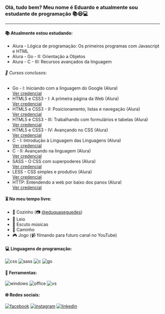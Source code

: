 ### Olá, tudo bem? Meu nome é Eduardo e atualmente sou estudante de programação :books::satisfied::computer:

<hr/>

#### :books: Atualmente estou estudando:

- Alura - Lógica de programação: Os primeiros programas com Javascript e HTML
- Alura - Go - II: Orientação a Objetos
- Alura - C - III: Recursos avançados da linguagem

###### :scroll: Cursos conclusos:

- Go - I: Iniciando com a linguagem do Google &#40;Alura&#41;<br>
  [Ver credencial](https://cursos.alura.com.br/certificate/fd463b42-61bd-44fa-bc48-611c6c9eef1d)
- HTML5 e CSS3 - I: A primeira página da Web &#40;Alura&#41;<br>
  [Ver credencial](https://cursos.alura.com.br/certificate/1fb159fb-573e-43ba-b604-561901f50e7b)
- HTML5 e CSS3 - II: Posicionamento, listas e navegação &#40;Alura&#41;<br>
  [Ver credencial](https://cursos.alura.com.br/certificate/5ac4c20f-535d-403d-a8c0-495ac5e8aaea)
- HTML5 e CSS3 - III: Trabalhando com formulários e tabelas &#40;Alura&#41;<br>
  [Ver credencial](https://cursos.alura.com.br/certificate/b0b8ec95-bc83-4334-9553-c619a545bcb4)
- HTML5 e CSS3 - IV: Avançando no CSS &#40;Alura&#41;<br>
  [Ver credencial](https://cursos.alura.com.br/certificate/536b7ebc-9d06-444f-a150-72d1f5f53454)
- C - I: Introdução à Linguagem das Linguagens &#40;Alura&#41;<br>
  [Ver credencial](https://cursos.alura.com.br/certificate/7e6853fe-9447-45fc-b2cc-5cc64ad935e3)
- C - II: Avançando na linguagem &#40;Alura&#41;<br>
  [Ver credencial](https://cursos.alura.com.br/certificate/2adf6c00-3d4f-468d-ad18-78f43a0e94cf)
- SASS - O CSS com superpoderes &#40;Alura&#41;<br>
  [Ver credencial](https://cursos.alura.com.br/certificate/c71c3307-3cea-47cf-ac0d-6469ee8c8856)
- LESS - CSS simples e produtivo &#40;Alura&#41;<br>
  [Ver credencial](https://cursos.alura.com.br/certificate/)
- HTTP: Entendendo a web por baixo dos panos &#40;Alura&#41;<br>
  [Ver credencial](https://cursos.alura.com.br/certificate/7aee9555-dc58-4761-861a-5a649cdd4b0b)
 
#### :hourglass_flowing_sand: No meu tempo livre:

- :spaghetti: Cozinho &#40;:camera: [@eduquaseguedes](https://www.instagram.com/eduquaseguedes)&#41;
- :book: Leio
- :musical_score: Escuto músicas
- :running: Caminho
- :video_game: Jogo &#40;:video_camera: filmando para futuro canal no YouTube&#41;

#### :computer: Linguagens de programação:

![css](https://img.shields.io/badge/CSS3-1572B6?style=for-the-badge&logo=css3&logoColor=white)
![sass](https://img.shields.io/badge/Sass-CC6699?style=for-the-badge&logo=sass&logoColor=white)
![c](https://img.shields.io/badge/C-00599C?style=for-the-badge&logo=c&logoColor=white)
![go](https://img.shields.io/badge/go-00add8?style=for-the-badge&logo=go&logoColor=white)

#### :wrench: Ferramentas:

![windows](https://img.shields.io/badge/Windows-0078D6?style=for-the-badge&logo=windows&logoColor=white)
![office](https://img.shields.io/badge/Microsoft_Office-D83B01?style=for-the-badge&logo=microsoft-office&logoColor=white)
![vs](https://img.shields.io/badge/Visual_Studio_Code-0078D4?style=for-the-badge&logo=visual%20studio%20code&logoColor=white)

#### :globe_with_meridians: Redes sociais:

[![facebook](https://img.shields.io/badge/Facebook-1877F2?style=for-the-badge&logo=facebook&logoColor=white)](https://www.facebook.com/ecorreaoficial/)
[![instagram](https://img.shields.io/badge/Instagram-E4405F?style=for-the-badge&logo=instagram&logoColor=white)](https://www.instagram.com/__eduardocorrea/)
[![linkedin](https://img.shields.io/badge/LinkedIn-0077B5?style=for-the-badge&logo=linkedin&logoColor=white)](https://www.linkedin.com/in/correaed/)

<!--
**CorreaEd/correaed** is a ✨ _special_ ✨ repository because its `README.md` (this file) appears on your GitHub profile.

Here are some ideas to get you started:

- 🔭 I’m currently working on ...
- 🌱 I’m currently learning ...
- 👯 I’m looking to collaborate on ...
- 🤔 I’m looking for help with ...
- 💬 Ask me about ...
- 📫 How to reach me: ...
- 😄 Pronouns: ...
- ⚡ Fun fact: ...
-->
